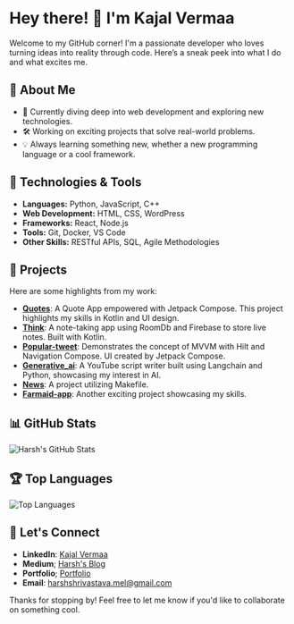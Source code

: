 # Hey there! 👋 I'm Kajal Vermaa

Welcome to my GitHub corner! I'm a passionate developer who loves turning ideas into reality through code. Here’s a sneak peek into what I do and what excites me.

## 🚀 About Me
- 🌱 Currently diving deep into web development and exploring new technologies.
- 🛠️ Working on exciting projects that solve real-world problems.
- 💡 Always learning something new, whether a new programming language or a cool framework.

## 🔧 Technologies & Tools
- **Languages:** Python, JavaScript, C++
- **Web Development:** HTML, CSS, WordPress
- **Frameworks:** React, Node.js
- **Tools:** Git, Docker, VS Code
- **Other Skills:** RESTful APIs, SQL, Agile Methodologies

## 🌟 Projects
Here are some highlights from my work:

- **[Quotes](https://github.com/harshu-2001/Quotes)**: A Quote App empowered with Jetpack Compose. This project highlights my skills in Kotlin and UI design.
- **[Think](https://github.com/harshu-2001/Think)**: A note-taking app using RoomDb and Firebase to store live notes. Built with Kotlin.
- **[Popular-tweet](https://github.com/harshu-2001/Popular-tweet)**: Demonstrates the concept of MVVM with Hilt and Navigation Compose. UI created by Jetpack Compose.
- **[Generative_ai](https://github.com/harshu-2001/Generative_ai)**: A YouTube script writer built using Langchain and Python, showcasing my interest in AI.
- **[News](https://github.com/harshu-2001/News)**: A project utilizing Makefile.
- **[Farmaid-app](https://github.com/harshu-2001/Farmaid-app)**: Another exciting project showcasing my skills.


## 📊 GitHub Stats
![Harsh's GitHub Stats](https://github-readme-stats.vercel.app/api?username=Kajalvermaa&show_icons=true&theme=radical)

## 🏆 Top Languages
![Top Languages](https://github-readme-stats.vercel.app/api/top-langs/?username=Kajalvermaa&layout=compact&theme=radical)

## 💬 Let's Connect
- **LinkedIn**: [Kajal Vermaa](https://www.linkedin.com/in/harsh-2001/)
- **Medium**; [Harsh's Blog](https://medium.com/@harshushri50)
- **Portfolio**; [Portfolio](https://portfolio-7ab7b.web.app/)
- **Email**: [harshshrivastava.mel@gmail.com](mailto:harshshrivastava.me@gmail.com)

Thanks for stopping by! Feel free to let me know if you'd like to collaborate on something cool.
